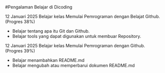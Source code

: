 #Pengalaman Belajar di Dicoding

12 Januari 2025
Belajar kelas Memulai Pemrograman dengan Belajat Github. (Progres 38%)
* Belajar tentang apa itu Git dan Github.
* Belajar tools yang dapat digunakan untuk membuar Repository.

12 Januari 2025
Belajar kelas Memulai Pemrograman dengan Github. (Progres 39%)
* Belajar menambahkan README.md
* Belajar mengubah atau memperbarui dokumen README.md
